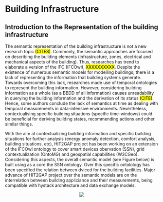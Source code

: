 # Building Infrastructure

## Introduction to the Representation of the building infrastructure

The semantic representation of the building infrastructure is not a new research topic <mark>(CITES)</mark>. Commonly, the semantic approaches are focused on describing the building elements (infrastructure, zones, electrical and mechanical aspects of the building). Thus, researches has trend to elaborate a version of the IFC (IFCOwl), <mark>XXXXXXXXXX</mark>. Despite the existence of numerous semantic models for modelling buildings, there is a lack of representing the information that building systems generate. Towards overcoming this lack, researches made use of temporal ontologies to represent the building information. However, considering building information as a whole (as a BBDD of all information) causes unreadability in querying the building information and the derivation of its status <mark>(CITE)</mark>. Hence, some authors conclude the lack of semantics at time as dealing with temporal measurements in data-intensive environments. Nevertheless, contextualising specific building situations (specific time-windows) could be beneficial for deriving building states, recommending actions and other similar things.

With the aim at contextualizing building information and specific building situations for further analysis (energy anomaly detection, comfort analysis, building situations, etc), HIT2GAP project has been working on an extension of the IFCOwl ontology to cover smart devices obervation (SSN), grid contextualization (OntoMG) and geospatial capabilities (W3CGeo). Considering this aspects, the overall semantic model (see Figure below) is built using as a core the SSN ontology. Over this specific ontolology has been specified the relation between dviced for the building facilities. Major advance of HIT2GAP project over the semantic models are on the interrelation between building appliciance and their measurements, being compatible with hystack architecture and data exchange models.

<div style="text-align:center">
    <img src="http://www.plantuml.com/plantuml/png/xPnRR-Cs5iVVzIa4x4DReDCk-XWC1l3OoKomoIGRfvF55iM0bccRY2Iwb9JKsDtlleStYQJEaJN5Fkn3NpeHpvyNyN9uIFtSfc0bp__wmqzPyopg8rEioekIDKt-hopF5qh9rwKifSfNJ3s_BplkKwzatOuixrdnl5UogxVMT2FsXzRRfDfoDMJveFWf-qzGRTDonMLxEl9bMixJWRCsRU6YRPNOT2qVcf93eRpEiX-_oV8LtubQj4BMkTpbxO7RNBp95TznfKIzDwdhzQStXLGyXwBRx9iVC_lwwnEqfyhVlcsQ-jqxbxZYBwBWIUAQrmtK7IVURHgkNfYfFhPSmQjqYj_jhclzmasRsE-LF7BLdj1QxhhssBLqNPyPT7PYlgwRbjKwKoig_kwT7jWyrtzVYFeVwzMAjVmHdl9VVc-s5_xfLnWRzz8knRJtXPL_kA2VOJWWyzz_NZr2up8xJCWuVU0I6v4lhkUWY3sN_Ujz0Nd5MtLAqk-bC2yTfvMdlHcHCFKZhqHpF71Jz46qF-tPiJSkIr71co2MJr91QvMU8zzUVozLSH3RxxvFLMlPQLKzhNg4GHU5wTlKj51YYoG_yWgc2TuoM0nO5dXxfg9qSWXyLyEZyDFKBPzXGDvtejp2Cdg49OjKTxqhl0AiObU4bikILzoCJsBmMKZ1IZIjKB3keRcao1cMiZhAcYp6k0yePWaEHCboiagllIhbAody9rGsJbqVOMso4Z7UAG7bU2yHZ4immsPChsd9a_Kn4ufBTavXMl9bhkvyZQRPCygpkgdoahcuE1vBmUeYdf1sclUpKUynZTlcjltS7oRsOgz4qPMm0j0L2REgugeGgF61Ds8BWwgjYFbosnLclD7Cr_MsqrEDABaKUo6x1blQtQOK1UOc5AkR8unACzKXUceshblY3l5rIraXfSDYa0f9N_7c6KbUTnlm9T0Ypch4_C7i-8Y3YlrJtsgt39kywJQ1Smfy2MVLU3ak3mB6xuGOPDbLDPR-mXNgnPQTQfcedrXP8bx3zasIUYLbYvProwiDHpBSYnBnAVUbTVr9yWCJ9Lhw0wkEUEfLgOCqn2QXhyU-xC1qt_U1K6eksGP9XKvIH39LFTwdJwBUobVKnGRDeNOrEy7XmGPJoMnP56t7McpC5h1lOXF9RXibDcfwcz21b-hmdGAYl9ONhNZXjYiVbJWUeMDTZ9I-dWynatIjPkeqkN_TyfQhyUAFUyVqNvFdUYiFk-LkjnC56c881HxIUBA5uWnHFF6Mi41p8G3duAG9j_AUbOMiJuZbRw8j3Xnp7eyIradReAMr1uLN1Cww9TgmX92PepKjsKvtgM3dEhMVhs6FEfU1DXIMxXOph0zT2pNY9hRbc6-FcrA9GiczZYHzJ1rCBd_IYMPDd-7jMvXTijhtflmzUF3YC3PShYdBwlA1p7H3MQxhdM9Ze-yiOrY_wWanplj9rW-yvgziK_A9okTerZfglfUlN54AFSYJ0fZmi8FOPJXwISgoA5R5H4PTwMEdDi84bLYRbznuqCHqrV5IMyYsVho_dtoPbU0DBpz0poddBHF1hQpbyS0QKT0lfzqTAHbw3O8blLbU_jQ9e_TjXQY2yGFxJd0L56Fj_cXtsYePlyuewk3oKH_ZM4bAtWjPmR-a_KxGUJymEjzIJbJwgIjAph1s4uSOxP75cTDBijPHNv6UTdoSDSJ7zn0dmSJRNmd5_KOcCLS9EGieApZjfGgOB09cKNJW6-yai8_08gKLQLSSc8wbwDCXpDtzoIwk1lHKDAFV_jmcVoLQF9xJnblvCX4iQSKZp3nX3mDfF7WsxnewZktvPF7GSwtkX4H4HKYsP_AXQzoLLx1ZB8JwoEfjEGGhsC5VxyOAZRtnhbn21kmoGDNprPSl34uwJ0TLIodHQYxhlHYTmfyWb5OGKADJQzt28O8oGeaVeOClVoyEhDvZ5K9lFKhTPI03RwLF4iZ9usDNYQrnPFHRZU8_svTRVSXfyBRfNj3tCzh_eU4h75GRp6HEZJkfAhH1Rb67Mm0XkPLZixVfkq6tkF3McqqCcxTVDst_dBL_pjh_qrdhzgVXbjBc2wvOeS3FOgFCEUkwWQB3bX75cZsxtrU28fFZiXvST5U3NNtT7O-ADtefqJlKcjdZvuIYPSKpRNvY48tGvaMt5VApQ3fMXjTwembHLLqjxAtQXCwFu8Ja9hma8NhNRijuj-g1rBs6tlkmz6O9KhH7eDtHVJUwiz5ZvfAd3tpzH711miWXwlN2wcUwdu88OzQC6mAbUFgoyWNfwXNJdo_E5To7B-ZAC1-a2dwCrWJM6Hj_OyZzZU6tZGc4c--20Hn2qOaO5FEr5HofNrcBHl76U3pOg__pG-O-_i4HAx_bMz5LGVik2pXOmK4-q20NmOTJGqhwOqU3pZZOF9kMYB3j3ll8bDZjYFncGo8KmowCVk72huaOU2dHOjT0y7xcQ0YXFYsoduJHwoUJ-GNFjeBTXR8SMsoCzV7qXPKcoYOKDZwPE21H0htWhyhkTxe47pwW1p2tMr9cEyVG3kQ5E8gModYltLo7VZ1zO5j1PRkk2_DnP4gps83_tF3j7Eq3t-aE7CHgHi5hs2hq9yrPDPYOee8ptim6CL7lxCqrqLPgsgqF3FsAkbIoQTRa2ViZTzVdgU66rtjqBgvBYLRqH9Nq9BPuGKVEfxvCw-c1cJKXG7seOlfQ6EkUpxoKn3g7245iH4aOzJSThBwLQ23yLNkEVzPwHMVl3ZVSTIrX0OU7h35gkrklF-MLtF8oRwN_0v8RU_il0wJ4PV0RMvRlm0j25mWNahXxdZTltZcGvI9lclhYm9frjx4fNlFsts_U-EZ0nwqwoNvpoDod1rrIm9dOucoB89W_XJ8Fi4IQ9Wk962qRSJ1MlqkJip4mCwx5Furg2R4PAmqK3xpfoZQBq9haHGrGqtUUUSf6l8tEeyEuY_otRjjUG3JQZXhYA9omKu8sw4KnofA2DrDvgO1YpsLZyGDpyvztZOvlFd1vztIJwnlNKkvFPihqU8skkeTgBdG95wyQZia2qaPF40FOZ1CDOHCKPv97OvZOtPIC6p5mEHUvMpmNu0MOySM3CSxaU1qaXxDaMS3x_F33Bt-nJC6lFSz3sJt9asKz4wIRxj6TE5LJEudE0pjnicPruXI3wPp_Xdabh-rQHu0oNKp0qb2I4JGneon_6UnM3L5E5i4_hWZ7mVWIHYcfK5C9MJOcEynoGa6WOTGXLZQVsVhcXWs20k9QnlaGFIqC0H_NEB91fYNf2uUNrq7tfB9q31192ZwPwb1a2gaw_exyDJa3AgglCNaXtpF9Is0z58DbPZa5H0vY7eWSn1WGEOWr078Gwm3ae0Kx80UnMI07CGn0pcXEHa3Tq2-mx-W4R2NueGY_952ouNXBAVmPDyk6qwvnplq15pEOmssMXQTdlunj185OF6g1sZHiWHc22uRKQXW7qvyMiZEZ8sKLfnXQAKxIe19uK8incLSA4AKmtR99qP2DLYTdrPJTSKUJ4aCWJIiiYpIf6QYaATdAzGPbTwJIbCGoIrCAJIzDsZN7D2LmHDEqf3gUirlCQ58bvMxA7f5FayAIRIRj6diwApZVu7FZQzcJoOhqDN2MPGD0fGsM-KaI4zudiJhM9yqJSJw9qJ4-IQhZUv9Kn_QCIh1SJvBicPwqCPRd6QKwbiTqWgVBZCLnEccwXNJIL4_eZDCrdaDkYVCtOGfLJXtgJBdniVEqWTkTbo56tsPcckBXPXRXjfjvOfISoyvb7awK5xbyBI-ul_bRwjF-i4FRK-G0TqURUP2UPS73w2n26Sr1X39gLfgoQTvwiiOlvnLJvGzKzxJ2b64FEBc-4vIglyBqhDeRmvx1sYbW8XXBA-Ch3ttq6IWr4puPLEOYjo2HxcgRaZc61j68naJA3T_UxRpCXeNhEA-D5Zmb5ajlaCG0Nil6zGzhAfePYz44jETYr4rOt2TB2xIJD5gtoLnjxMJ5yIhZuf8YiuZ42qvVILlmUWAq3idgRwUmd0DFY6JiZmzepfi_cZCBWCY9mrdmLiEeMXWnd7-BGUVsffGtJ0GejvXb6ATejfU4JII52Q98wb9UZXIcr1mfZDYvB4jRR3ogfnNZhaknIYqDgCTO3FNlJNnIxs7YmfGUtjlf2KLV-RXjzZx98vZd6qT8CuHITE6HVSm2pDFw3Zmz8a9XfaR6CNMP24R89GH-12Phea3FD4w9UhXnIZHGZbEg27VC0gBIdDmYQ7MoiXXVXRDTpBjEZ1EYJ5ZNP5m7Lw6r_LuqkFIZ-Kp9xRUxytA8Xnk8cPgv-iP-dV-AuhL3drrynPd-nEVruJSBkr7VSWqGcPyjZdwJOxRdgP_EcKiIb2CzcosXIi_gHupfsHm9SNfMFycVpicD4wbpSiQCwjmSZbgTAmzPrBbv-lke6Ve_Kdv4lyvkLCp3sijOWWOsBZV61i_9UuPmXj11XNEKKEIScWrs-ByhRmGcpibZICLpmW5TFASSECOPbKTGummzHZdEgQR77h-Y4-LPSGX6pXh4WPAS9NVOv0njm57EUSCKhFoAF8QqFAT7qCiPLGGSPlZ99VX5k1EE-4eZZzdyyBxCOfEaXg0dwJ8JY98MXYmbgOgGIbA5aPMa60SiIVc8ioIL6hSqdHt_r66eri6KfEIAcM31e9KcJ1o8IZAFfYUp7guqPnx7LFRZdlokmgyALZzFAn1oiYypFA3xYQV9o0cxHII7sPZ-bCF90WgI_lyv70SWy02EYwdYOB_w3_-t4RFKHeXX8aZnmYp3g4GRzJSjQHnGmyoYWgRo134CJ0bQ2CqUOOvkjwOi-dOQDtc2CFD_s1ST4OPKTaqPahQ1D2GaZZOahSVsWDiIw90emCNkzfyuU1vPOjIGAd303ITUsYE7XCIXhRWnGWzfZS4F2NDFw6NzNsxQ9GHVDagniuL240azZI6UgO164OcCKpWYsHaMIQJC0PP8I0oQc9d_sX4EaCGWsQA8GO9548C4Wnu6pqzf3eCQKgtGk25X2v13Ig4XAS8Ka8U4nDE7bBad42c1eH0p-uzTsHu_31ErczSVdL_z5NBqx2Z3pAuUx_3iqty1">
</div>

